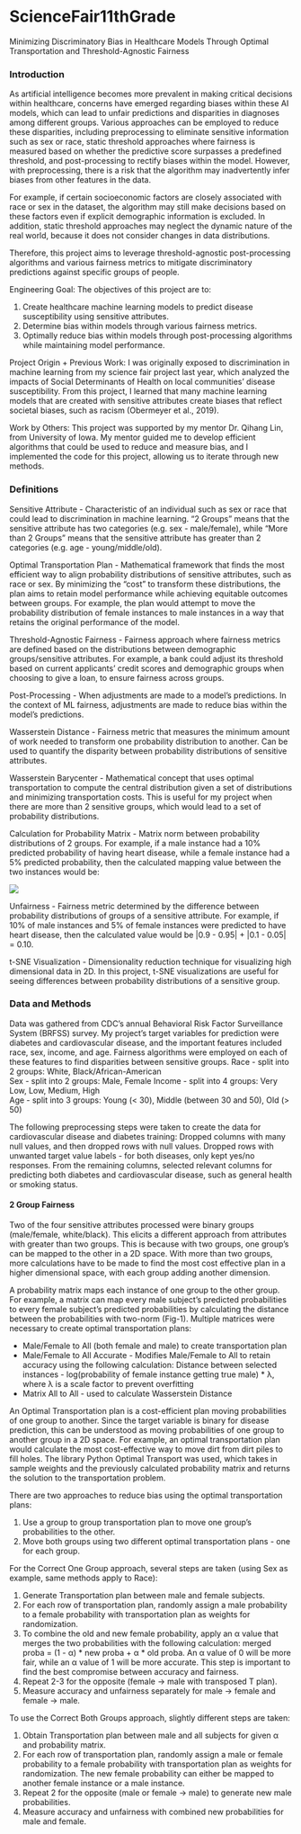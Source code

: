 # ScienceFair11thGrade
Minimizing Discriminatory Bias in Healthcare Models Through Optimal Transportation and Threshold-Agnostic Fairness

### Introduction
As artificial intelligence becomes more prevalent in making critical decisions within healthcare, concerns have emerged regarding biases within these AI models, which can lead to unfair predictions and disparities in diagnoses among different groups. 
Various approaches can be employed to reduce these disparities, including preprocessing to eliminate sensitive information such as sex or race, static threshold approaches where fairness is measured based on whether the predictive score surpasses a predefined threshold, and post-processing to rectify biases within the model. However, with preprocessing, there is a risk that the algorithm may inadvertently infer biases from other features in the data. 

For example, if certain socioeconomic factors are closely associated with race or sex in the dataset, the algorithm may still make decisions based on these factors even if explicit demographic information is excluded. In addition, static threshold approaches may neglect the dynamic nature of the real world, because it does not consider changes in data distributions. 

Therefore, this project aims to leverage threshold-agnostic post-processing algorithms and various fairness metrics to mitigate discriminatory predictions against specific groups of people.

Engineering Goal: The objectives of this project are to:
1. Create healthcare machine learning models to predict disease susceptibility using sensitive attributes.
2. Determine bias within models through various fairness metrics.
3. Optimally reduce bias within models through post-processing algorithms while maintaining model performance.

Project Origin + Previous Work: I was originally exposed to discrimination in machine learning from my science fair project last year, which analyzed the impacts of Social Determinants of Health on local communities’ disease susceptibility. From this project, I learned that many machine learning models that are created with sensitive attributes create biases that reflect societal biases, such as racism (Obermeyer et al., 2019).

Work by Others: This project was supported by my mentor Dr. Qihang Lin, from University of Iowa. My mentor guided me to develop efficient algorithms that could be used to reduce and measure bias, and I implemented the code for this project, allowing us to iterate through new methods. 

### Definitions
Sensitive Attribute - Characteristic of an individual such as sex or race that could lead to discrimination in machine learning. “2 Groups” means that the sensitive attribute has two categories (e.g. sex - male/female), while “More than 2 Groups” means that the sensitive attribute has greater than 2 categories (e.g. age - young/middle/old).

Optimal Transportation Plan - Mathematical framework that finds the most efficient way to align probability distributions of sensitive attributes, such as race or sex. By minimizing the “cost” to transform these distributions, the plan aims to retain model performance while achieving equitable outcomes between groups. For example, the plan would attempt to move the probability distribution of female instances to male instances in a way that retains the original performance of the model.

Threshold-Agnostic Fairness - Fairness approach where fairness metrics are defined based on the distributions between demographic groups/sensitive attributes. For example, a bank could adjust its threshold based on current applicants’ credit scores and demographic groups when choosing to give a loan, to ensure fairness across groups.

Post-Processing - When adjustments are made to a model’s predictions. In the context of ML fairness, adjustments are made to reduce bias within the model’s predictions.

Wasserstein Distance - Fairness metric that measures the minimum amount of work needed to transform one probability distribution to another. Can be used to quantify the disparity between probability distributions of sensitive attributes.

Wasserstein Barycenter - Mathematical concept that uses optimal transportation to compute the central distribution given a set of distributions and minimizing transportation costs. This is useful for my project when there are more than 2 sensitive groups, which would lead to a set of probability distributions.

Calculation for Probability Matrix - Matrix norm between probability distributions of 2 groups. For example, if a male instance had a 10% predicted probability of having heart disease, while a female instance had a 5% predicted probability, then the calculated mapping value between the two instances would be:

![](https://i.ibb.co/d7LVpWy/output-onlinepngtools.png)

Unfairness - Fairness metric determined by the difference between probability distributions of groups of a sensitive attribute. For example, if 10% of male instances and 5% of female instances were predicted to have heart disease, then the calculated value would be |0.9 - 0.95| + |0.1 - 0.05| = 0.10.

t-SNE Visualization - Dimensionality reduction technique for visualizing high dimensional data in 2D. In this project, t-SNE visualizations are useful for seeing differences between probability distributions of a sensitive group.

### Data and Methods
Data was gathered from CDC’s annual Behavioral Risk Factor Surveillance System (BRFSS) survey. My project’s target variables for prediction were diabetes and cardiovascular disease, and the important features included race, sex, income, and age. Fairness algorithms were employed on each of these features to find disparities between sensitive groups.
Race - split into 2 groups: White, Black/African-American       		
Sex - split into 2 groups: Male, Female
Income - split into 4 groups: Very Low, Low, Medium, High    		
Age - split into 3 groups: Young (< 30), Middle (between 30 and 50), Old (> 50)

The following preprocessing steps were taken to create the data for cardiovascular disease and diabetes training:
Dropped columns with many null values, and then dropped rows with null values.
Dropped rows with unwanted target value labels - for both diseases, only kept yes/no responses.
From the remaining columns, selected relevant columns for predicting both diabetes and cardiovascular disease, such as general health or smoking status.

#### 2 Group Fairness
Two of the four sensitive attributes processed were binary groups (male/female, white/black). This elicits a different approach from attributes with greater than two groups. This is because with two groups, one group’s can be mapped to the other in a 2D space. With more than two groups, more calculations have to be made to find the most cost effective plan in a higher dimensional space, with each group adding another dimension.

A probability matrix maps each instance of one group to the other group. For example, a matrix can map every male subject’s predicted probabilities to every female subject’s predicted probabilities by calculating the distance between the probabilities with two-norm (Fig-1). Multiple matrices were necessary to create optimal transportation plans:
 - Male/Female to All (both female and male) to create transportation plan
 - Male/Female to All Accurate - Modifies Male/Female to All to retain accuracy using the following calculation: Distance between selected instances -  log(probability of female instance getting true male) * λ, where λ is a scale factor to prevent overfitting
 - Matrix All to All - used to calculate Wasserstein Distance

An Optimal Transportation plan is a cost-efficient plan moving probabilities of one group to another. Since the target variable is binary for disease prediction, this can be understood as moving probabilities of one group to another group in a 2D space. For example, an optimal transportation plan would calculate the most cost-effective way to move dirt from dirt piles to fill holes. The library Python Optimal Transport was used, which takes in sample weights and the previously calculated probability matrix and returns the solution to the transportation problem.

There are two approaches to reduce bias using the optimal transportation plans:
1. Use a group to group transportation plan to move one group’s probabilities to the other.
2. Move both groups using two different optimal transportation plans - one for each group.

For the Correct One Group approach, several steps are taken (using Sex as example, same methods apply to Race):
1. Generate Transportation plan between male and female subjects.
2. For each row of transportation plan, randomly assign a male probability to a female probability with transportation plan as weights for randomization.
3. To combine the old and new female probability, apply an α value that merges the two probabilities with the following calculation: merged proba = (1 - α) * new proba + α * old proba. An α value of 0 will be more fair, while an α value of 1 will be more accurate. This step is important to find the best compromise between accuracy and fairness.
4. Repeat 2-3 for the opposite (female -> male with transposed T plan).
5. Measure accuracy and unfairness separately for male -> female and female -> male.

To use the Correct Both Groups approach, slightly different steps are taken:
1. Obtain Transportation plan between male and all subjects for given α and probability matrix.
2. For each row of transportation plan, randomly assign a male or female probability to a female probability with transportation plan as weights for randomization. The new female probability can either be mapped to another female instance or a male instance.
3. Repeat 2 for the opposite (male or female -> male) to generate new male probabilities.
4. Measure accuracy and unfairness with combined new probabilities for male and female.


